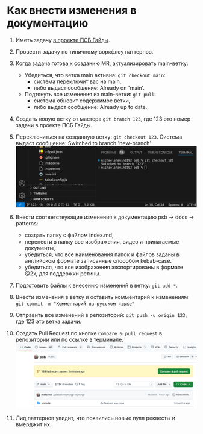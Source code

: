 # Как внести изменения в документацию

1. Иметь задачу [в проекте ПСБ Гайды](https://github.com/users/metz-hei/projects/3/views/1). 
2. Провести задачу по типичному воркфлоу паттернов.
3. Когда задача готова к созданию MR, актуализировать main-ветку:
   
   - Убедиться, что ветка main активна: ```git checkout main```:
     - система переключит вас на main,
     - либо выдаст сообщение: Already on 'main'.
   - Подтянуть все изменения из main-ветки: ```git pull```:
     - система обновит содержимое ветки, 
     - либо выдаст сообщение: Already up to date.
4. Создать новую ветку от мастера ```git branch 123```, где 123 это номер задачи в проекте ПСБ Гайды.
5. Переключиться на созданную ветку: ```git checkout 123```. Система выдаст сообщение: Switched to branch 'new-branch' ![](./123.png)
6. Внести соответствующие изменения в документацию psb → docs → patterns: 
   - создать папку с файлом index.md,
   - перенести в папку все изображения, видео и прилагаемые документы,
   - убедиться, что все наименования папок и файлов заданы в английском формате записанные способом kebab-case.
   - убедиться, что все изображения экспортированы в формате @2х, для поддержки ретины.
7. Подготовить файлы к внесению изменений в ветку: ```git add *```.
8. Внести изменения в ветку и оставить комментарий к изменениям: ```git commit -m "Комментарий на русском языке"```
9. Отправить все изменений в репозиторий: ```git push -u origin 123```, где 123 это ветка задачи.
10. Создать Pull Request по кнопке ```Compare & pull request``` в репозитории или по ссылке в терминале.
    ![](./pr.png)
11. Лид паттернов увидит, что появились новые пулл реквесты и вмерджит их.